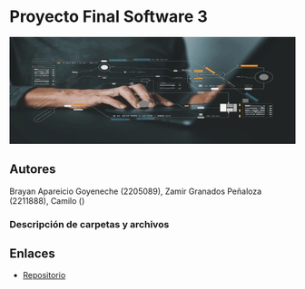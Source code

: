# Proyecto Final Software 3

![Banner del Proyecto](/baner.png) 


## **Autores**
Brayan Apareicio Goyeneche (2205089), Zamir Granados Peñaloza (2211888), Camilo ()

### Descripción de carpetas y archivos



## **Enlaces**
- [Repositorio](https://github.com/Zamir2211888/Proyecto-Software-3-Final)